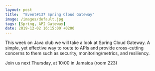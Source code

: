 ```yaml
---
layout: post
title:  "Event#137 Spring Cloud Gateway"
image: /images/default.jpg
tags: [Spring, API Gateway]
date: 2019-12-02 16:15:00 +0200
---
```


This week on Java club we will take a look at Spring Cloud Gateway. A simple, yet effective way to route to APIs and provide cross-cutting concerns to them such as security, monitoring/metrics, and resiliency.[]()

Join us next Thursday, at 10:00 in Jamaica (room 223)